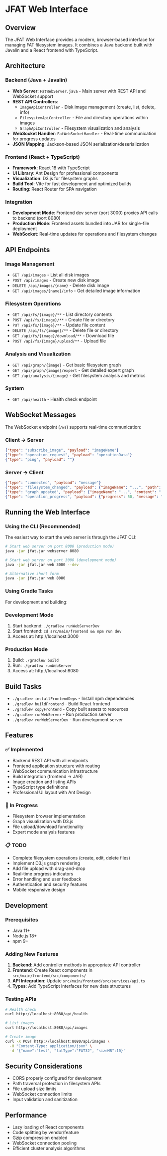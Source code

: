 # JFAT Web Interface

## Overview

The JFAT Web Interface provides a modern, browser-based interface for managing FAT filesystem images. It combines a Java backend built with Javalin and a React frontend with TypeScript.

## Architecture

### Backend (Java + Javalin)
- **Web Server**: `FatWebServer.java` - Main server with REST API and WebSocket support
- **REST API Controllers**:
  - `ImageApiController` - Disk image management (create, list, delete, info)
  - `FilesystemApiController` - File and directory operations within images
  - `GraphApiController` - Filesystem visualization and analysis
- **WebSocket Handler**: `FatWebSocketHandler` - Real-time communication for progress updates
- **JSON Mapping**: Jackson-based JSON serialization/deserialization

### Frontend (React + TypeScript)
- **Framework**: React 18 with TypeScript
- **UI Library**: Ant Design for professional components
- **Visualization**: D3.js for filesystem graphs
- **Build Tool**: Vite for fast development and optimized builds
- **Routing**: React Router for SPA navigation

### Integration
- **Development Mode**: Frontend dev server (port 3000) proxies API calls to backend (port 8080)
- **Production Mode**: Frontend assets bundled into JAR for single-file deployment
- **WebSocket**: Real-time updates for operations and filesystem changes

## API Endpoints

### Image Management
- `GET /api/images` - List all disk images
- `POST /api/images` - Create new disk image
- `DELETE /api/images/{name}` - Delete disk image
- `GET /api/images/{name}/info` - Get detailed image information

### Filesystem Operations
- `GET /api/fs/{image}/**` - List directory contents
- `POST /api/fs/{image}/**` - Create file or directory
- `PUT /api/fs/{image}/**` - Update file content
- `DELETE /api/fs/{image}/**` - Delete file or directory
- `GET /api/fs/{image}/download/**` - Download file
- `POST /api/fs/{image}/upload/**` - Upload file

### Analysis and Visualization
- `GET /api/graph/{image}` - Get basic filesystem graph
- `GET /api/graph/{image}/expert` - Get detailed expert graph
- `GET /api/analysis/{image}` - Get filesystem analysis and metrics

### System
- `GET /api/health` - Health check endpoint

## WebSocket Messages

The WebSocket endpoint (`/ws`) supports real-time communication:

### Client → Server
```json
{"type": "subscribe_image", "payload": "imageName"}
{"type": "operation_request", "payload": "operationData"}
{"type": "ping", "payload": ""}
```

### Server → Client
```json
{"type": "connected", "payload": "message"}
{"type": "filesystem_changed", "payload": {"imageName": "...", "path": "...", "change": "..."}}
{"type": "graph_updated", "payload": {"imageName": "...", "content": "..."}}
{"type": "operation_progress", "payload": {"progress": 50, "message": "..."}}
```

## Running the Web Interface

### Using the CLI (Recommended)
The easiest way to start the web server is through the JFAT CLI:

```bash
# Start web server on port 8080 (production mode)
java -jar jfat.jar webserver 8080

# Start web server on port 3000 (development mode)
java -jar jfat.jar web 3000 --dev

# Alternative short form
java -jar jfat.jar web 8080
```

### Using Gradle Tasks
For development and building:

### Development Mode
1. Start backend: `./gradlew runWebServerDev`
2. Start frontend: `cd src/main/frontend && npm run dev`
3. Access at: http://localhost:3000

### Production Mode
1. Build: `./gradlew build`
2. Run: `./gradlew runWebServer`
3. Access at: http://localhost:8080

## Build Tasks

- `./gradlew installFrontendDeps` - Install npm dependencies
- `./gradlew buildFrontend` - Build React frontend
- `./gradlew copyFrontend` - Copy built assets to resources
- `./gradlew runWebServer` - Run production server
- `./gradlew runWebServerDev` - Run development server

## Features

### ✅ Implemented
- Backend REST API with all endpoints
- Frontend application structure with routing
- WebSocket communication infrastructure
- Build integration (frontend → JAR)
- Image creation and listing APIs
- TypeScript type definitions
- Professional UI layout with Ant Design

### 🚧 In Progress
- Filesystem browser implementation
- Graph visualization with D3.js
- File upload/download functionality
- Expert mode analysis features

### 📋 TODO
- Complete filesystem operations (create, edit, delete files)
- Implement D3.js graph rendering
- Add file upload with drag-and-drop
- Real-time progress indicators
- Error handling and user feedback
- Authentication and security features
- Mobile responsive design

## Development

### Prerequisites
- Java 11+
- Node.js 18+
- npm 9+

### Adding New Features
1. **Backend**: Add controller methods in appropriate API controller
2. **Frontend**: Create React components in `src/main/frontend/src/components/`
3. **API Integration**: Update `src/main/frontend/src/services/api.ts`
4. **Types**: Add TypeScript interfaces for new data structures

### Testing APIs
```bash
# Health check
curl http://localhost:8080/api/health

# List images
curl http://localhost:8080/api/images

# Create image
curl -X POST http://localhost:8080/api/images \
  -H "Content-Type: application/json" \
  -d '{"name":"test", "fatType":"FAT32", "sizeMB":10}'
```

## Security Considerations

- CORS properly configured for development
- Path traversal protection in filesystem APIs
- File upload size limits
- WebSocket connection limits
- Input validation and sanitization

## Performance

- Lazy loading of React components
- Code splitting by vendor/feature
- Gzip compression enabled
- WebSocket connection pooling
- Efficient cluster analysis algorithms 
